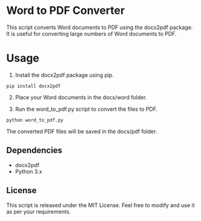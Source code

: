 # Word to PDF Converter
This script converts Word documents to PDF using the docx2pdf package. It is useful for converting large numbers of Word documents to PDF.

# Usage
1. Install the docx2pdf package using pip.

```
pip install docx2pdf
```
2. Place your Word documents in the docs/word folder.

3. Run the word_to_pdf.py script to convert the files to PDF.

```
python word_to_pdf.py
```
The converted PDF files will be saved in the docs/pdf folder.

## Dependencies
- docx2pdf
- Python 3.x

## License
This script is released under the MIT License. Feel free to modify and use it as per your requirements.